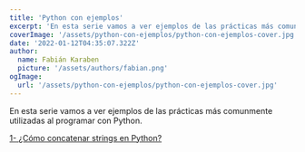 ```yaml
---
title: 'Python con ejemplos'
excerpt: 'En esta serie vamos a ver ejemplos de las prácticas más comunmente utilizadas al programar con Python.'
coverImage: '/assets/python-con-ejemplos/python-con-ejemplos-cover.jpg'
date: '2022-01-12T04:35:07.322Z'
author:
  name: Fabián Karaben
  picture: '/assets/authors/fabian.png'
ogImage:
  url: '/assets/python-con-ejemplos/python-con-ejemplos-cover.jpg'
---
```


En esta serie vamos a ver ejemplos de las prácticas más comunmente utilizadas al programar con Python.

[1- ¿Cómo concatenar strings en Python?](/python-con-ejemplos/como-concatenar-strings)